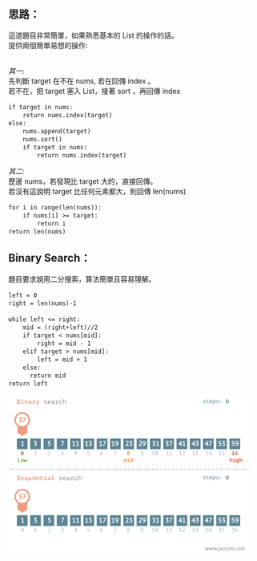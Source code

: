 思路：
--
這道題目非常簡單，如果熟悉基本的 List 的操作的話。   
提供兩個簡單易想的操作:      
</br>

*其一:*   
先判斷 target 在不在 nums, 若在回傳 index 。   
若不在，把 target 塞入 List，接著 sort ，再回傳 index
```
if target in nums:
    return nums.index(target)
else:
    nums.append(target)
    nums.sort()
    if target in nums:
        return nums.index(target)
```
*其二:*  
歷邊 nums，若發現比 target 大的，直接回傳。   
若沒有這說明 target 比任何元素都大，則回傳 len(nums)
```
for i in range(len(nums)):
    if nums[i] >= target:
        return i
return len(nums)
```

Binary Search：
--
題目要求說用二分搜索，算法簡單且容易理解。
```
left = 0
right = len(nums)-1
        
while left <= right:
    mid = (right+left)//2
    if target < nums[mid]:
        right = mid - 1
    elif target > nums[mid]:
        left = mid + 1 
    else:
      return mid
return left
```

![image](https://github.com/AvisChiu/Leetcode_Practice/blob/master/035.%E6%90%9C%E7%B4%A2%E6%8F%92%E5%85%A5%E4%BD%8D%E7%BD%AE/binary_search.gif)
